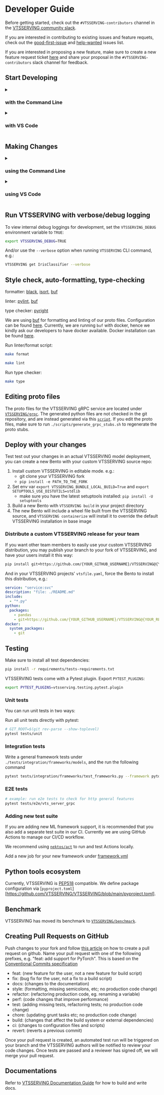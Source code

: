 # Developer Guide

Before getting started, check out the `#VTSSERVING-contributors` channel in the [VTSSERVING community slack](https://l.linklyhq.com/l/ktOh).

If you are interested in contributing to existing issues and feature requets, check out the [good-first-issue](https://github.com/VTSSERVING/VTSSERVING/issues?q=is%3Aopen+is%3Aissue+label%3Agood-first-issue) and [help-wanted](https://github.com/VTSSERVING/VTSSERVING/issues?q=is%3Aopen+is%3Aissue+label%3Ahelp-wanted) issues list.

If you are interested in proposing a new feature, make sure to create a new feature request ticket [here](https://github.com/VTSSERVING/VTSSERVING/issues/new/choose) and share your proposal in the `#VTSSERVING-contributors` slack channel for feedback.

## Start Developing

<details><summary><h3>with the Command Line</h3></summary>

1. Make sure to have [Git](https://git-scm.com/), [pip](https://pip.pypa.io/en/stable/installation/), and [Python3.7+](https://www.python.org/downloads/) installed.

   Optionally, make sure to have [GNU Make](https://www.gnu.org/software/make/) available on your system if you aren't using a UNIX-based system for a better developer experience.
   If you don't want to use `make` then please refer to the [Makefile](./Makefile) for specific commands on a given make target.

2. Fork the VTSSERVING project on [GitHub](https://github.com/VTSSERVING/VTSSERVING).

3. Clone the source code from your fork of VTSSERVING's GitHub repository:

   ```bash
   git clone git@github.com:username/vtsserving.git && cd VTSSERVING
   ```

4. Add the VTSSERVING upstream remote to your local VTSSERVING clone:

   ```bash
   git remote add upstream git@github.com:VTSSERVING/vtsserving.git
   ```

5. Configure git to pull from the upstream remote:

   ```bash
   git switch main # ensure you're on the main branch
   git branch --set-upstream-to=upstream/main
   ```

6. Install VTSSERVING with pip in editable mode:

   ```bash
   pip install -e .
   ```

   This installs VTSSERVING in an editable state. The changes you make will automatically be reflected without reinstalling vtsserving.

7. Install the VTSSERVING development requirements:

   ```bash
   pip install -r ./requirements/dev-requirements.txt
   ```

8. Test the VTSSERVING installation either with `bash`:

   ```bash
   VTSSERVING --version
   ```

   or in a Python session:

   ```python
   import VTSSERVING
   print(vtsserving.__version__)
   ```

</details>

<details><summary><h3>with VS Code</h3></summary>

1. Confirm that you have the following installed:

   - [Python3.7+](https://www.python.org/downloads/)
   - VS Code with the [Python](https://marketplace.visualstudio.com/items?itemName=ms-python.python) and [Pylance](https://marketplace.visualstudio.com/items?itemName=ms-python.vscode-pylance) extensions

2. Fork the VTSSERVING project on [GitHub](https://github.com/VTSSERVING/VTSSERVING).

3. Clone the GitHub repository:

   1. Open the command palette with Ctrl+Shift+P and type in 'clone'.
   2. Select 'Git: Clone(Recursive)'.
   3. Clone vtsserving.

4. Add an VTSSERVING upstream remote:

   1. Open the command palette and enter 'add remote'.
   2. Select 'Git: Add Remote'.
   3. Press enter to select 'Add remote' from GitHub.
   4. Enter https://github.com/VTSSERVING/vtsserving.git to select the VTSSERVING repository.
   5. Name your remote 'upstream'.

5. Pull from the VTSSERVING upstream remote to your main branch:

   1. Open the command palette and enter 'checkout'.
   2. Select 'Git: Checkout to...'
   3. Choose 'main' to switch to the main branch.
   4. Open the command palette again and enter 'pull from'.
   5. Click on 'Git: Pull from...'
   6. Select 'upstream'.

6. Open a new terminal by clicking the Terminal dropdown at the top of the window, followed by the 'New Terminal' option. Next, add a virtual environment with this command:
   ```bash
   python -m venv .venv
   ```
7. Click yes if a popup suggests switching to the virtual environment. Otherwise, go through these steps:

   1. Open any python file in the directory.
   2. Select the interpreter selector on the blue status bar at the bottom of the editor.
      ![vscode-status-bar](https://user-images.githubusercontent.com/489344/166984038-75f1f4bd-c896-43ee-a7ee-1b57fda359a3.png)

   3. Switch to the path that includes .venv from the dropdown at the top.
      ![vscode-select-venv](https://user-images.githubusercontent.com/489344/166984060-170d25f5-a91f-41d3-96f4-4db3c21df7c8.png)

8. Update your PowerShell execution policies. Win+x followed by the 'a' key opens the admin Windows PowerShell. Enter the following command to allow the virtual environment activation script to run:
   ```
   Set-ExecutionPolicy -ExecutionPolicy RemoteSigned -Scope CurrentUser
   ```
   </details>

## Making Changes

<details><summary><h3>using the Command Line</h3></summary>

1. Make sure you're on the main branch.

   ```bash
   git switch main
   ```

2. Use the git pull command to retrieve content from the VTSSERVING Github repository.

   ```bash
   git pull
   ```

3. Create a new branch and switch to it.

   ```bash
   git switch -c my-new-branch-name
   ```

4. Make your changes!

5. Use the git add command to save the state of files you have changed.

   ```bash
   git add <names of the files you have changed>
   ```

6. Commit your changes.

   ```bash
   git commit
   ```

7. Push all changes to your fork on GitHub.
   ```bash
   git push
   ```
   </details>

<details><summary><h3>using VS Code</h3></summary>

1. Switch to the main branch:

   1. Open the command palette with Ctrl+Shift+P.
   2. Search for 'Git: Checkout to...'
   3. Select 'main'.

2. Pull from the upstream remote:

   1. Open the command palette.
   2. Enter and select 'Git: Pull...'
   3. Select 'upstream'.

3. Create and change to a new branch:

   1. Type in 'Git: Create Branch...' in the command palette.
   2. Enter a branch name.

4. Make your changes!

5. Stage all your changes:

   1. Enter and select 'Git: Stage All Changes...' in the command palette.

6. Commit your changes:

   1. Open the command palette and enter 'Git: Commit'.

7. Push your changes:
   1. Enter and select 'Git: Push...' in the command palette.

</details>

## Run VTSSERVING with verbose/debug logging

To view internal debug loggings for development, set the `VTSSERVING_DEBUG` environment variable to `TRUE`:

```bash
export VTSSERVING_DEBUG=TRUE
```

And/or use the `--verbose` option when running `VTSSERVING` CLI command, e.g.:

```bash
VTSSERVING get IrisClassifier --verbose
```

## Style check, auto-formatting, type-checking

formatter: [black](https://github.com/psf/black), [isort](https://github.com/PyCQA/isort), [buf](https://github.com/bufbuild/buf)

linter: [pylint](https://pylint.org/), [buf](https://github.com/bufbuild/buf)

type checker: [pyright](https://github.com/microsoft/pyright)

We are using [buf](https://github.com/bufbuild/buf) for formatting and linting
of our proto files. Configuration can be found [here](./VTSSERVING/grpc/buf.yaml).
Currently, we are running `buf` with docker, hence we kindly ask our developers
to have docker available. Docker installation can be found [here](https://docs.docker.com/get-docker/).

Run linter/format script:

```bash
make format

make lint
```

Run type checker:

```bash
make type
```

## Editing proto files

The proto files for the VTSSERVING gRPC service are located under [`VTSSERVING/grpc`](./VTSSERVING/grpc/).
The generated python files are not checked in the git repository, and are instead generated via this [`script`](./scripts/generate_grpc_stubs.sh).
If you edit the proto files, make sure to run `./scripts/generate_grpc_stubs.sh` to
regenerate the proto stubs.

## Deploy with your changes

Test test out your changes in an actual VTSSERVING model deployment, you can create a new Bento with your custom VTSSERVING source repo:

1. Install custom VTSSERVING in editable mode. e.g.:
   - git clone your VTSSERVING fork
   - `pip install -e PATH_TO_THE_FORK`
2. Set env var `export VTSSERVING_BUNDLE_LOCAL_BUILD=True` and `export SETUPTOOLS_USE_DISTUTILS=stdlib`
   - make sure you have the latest setuptools installed: `pip install -U setuptools`
3. Build a new Bento with `VTSSERVING build` in your project directory
4. The new Bento will include a wheel file built from the VTSSERVING source, and
   `VTSSERVING containerize` will install it to override the default VTSSERVING installation in base image

### Distribute a custom VTSSERVING release for your team

If you want other team members to easily use your custom VTSSERVING distribution, you may publish your
branch to your fork of VTSSERVING, and have your users install it this way:

```bash
pip install git+https://github.com/{YOUR_GITHUB_USERNAME}/VTSSERVING@{YOUR_REVISION}
```

And in your VTSSERVING projects' `vtsfile.yaml`, force the Bento to install this distribution, e.g.:

```yaml
service: "service:svc"
description: "file: ./README.md"
include:
  - "*.py"
python:
  packages:
    - pandas
    - git+https://github.com/{YOUR_GITHUB_USERNAME}/VTSSERVING@{YOUR_REVISION}
docker:
  system_packages:
    - git
```

## Testing

Make sure to install all test dependencies:

```bash
pip install -r requirements/tests-requirements.txt
```

VTSSERVING tests come with a Pytest plugin. Export `PYTEST_PLUGINS`:

```bash
export PYTEST_PLUGINS=vtsserving.testing.pytest.plugin
```

### Unit tests

You can run unit tests in two ways:

Run all unit tests directly with pytest:

```bash
# GIT_ROOT=$(git rev-parse --show-toplevel)
pytest tests/unit
```

### Integration tests

Write a general framework tests under `./tests/integration/frameworks/models`, and the
run the following command

```bash
pytest tests/integration/frameworks/test_frameworks.py --framework pytorch
```

### E2E tests

```bash
# example: run e2e tests to check for http general features
pytest tests/e2e/vts_server_grpc
```

### Adding new test suite

If you are adding new ML framework support, it is recommended that you also add a separate test suite in our CI. Currently we are using GitHub Actions to manage our CI/CD workflow.

We recommend using [`nektos/act`](https://github.com/nektos/act) to run and test Actions locally.

Add a new job for your new framework under [framework.yml](./.github/workflows/frameworks.yml)

## Python tools ecosystem

Currently, VTSSERVING is [PEP518](https://www.python.org/dev/peps/pep-0518/) compatible. We define package configuration via [`pyproject.toml`][https://github.com/VTSSERVING/VTSSERVING/blob/main/pyproject.toml].

## Benchmark

VTSSERVING has moved its benchmark to [`VTSSERVING/benchmark`](https://github.com/VTSSERVING/benchmark).

## Creating Pull Requests on GitHub

Push changes to your fork and follow [this
article](https://help.github.com/en/articles/creating-a-pull-request)
on how to create a pull request on github. Name your pull request
with one of the following prefixes, e.g. "feat: add support for
PyTorch". This is based on the [Conventional Commits
specification](https://www.conventionalcommits.org/en/v1.0.0/#summary)

- feat: (new feature for the user, not a new feature for build script)
- fix: (bug fix for the user, not a fix to a build script)
- docs: (changes to the documentation)
- style: (formatting, missing semicolons, etc; no production code change)
- refactor: (refactoring production code, eg. renaming a variable)
- perf: (code changes that improve performance)
- test: (adding missing tests, refactoring tests; no production code change)
- chore: (updating grunt tasks etc; no production code change)
- build: (changes that affect the build system or external dependencies)
- ci: (changes to configuration files and scripts)
- revert: (reverts a previous commit)

Once your pull request is created, an automated test run will be triggered on
your branch and the VTSSERVING authors will be notified to review your code
changes. Once tests are passed and a reviewer has signed off, we will merge
your pull request.

## Documentations

Refer to [VTSSERVING Documentation Guide](./docs/README.md) for how to build and write
docs.
